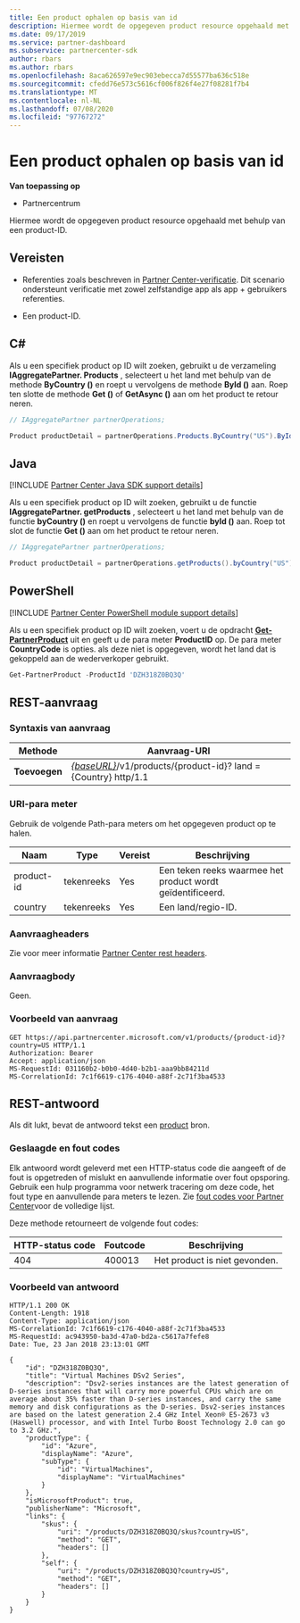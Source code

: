 ```yaml
---
title: Een product ophalen op basis van id
description: Hiermee wordt de opgegeven product resource opgehaald met behulp van een product-ID.
ms.date: 09/17/2019
ms.service: partner-dashboard
ms.subservice: partnercenter-sdk
author: rbars
ms.author: rbars
ms.openlocfilehash: 8aca626597e9ec903ebecca7d55577ba636c518e
ms.sourcegitcommit: cfedd76e573c5616cf006f826f4e27f08281f7b4
ms.translationtype: MT
ms.contentlocale: nl-NL
ms.lasthandoff: 07/08/2020
ms.locfileid: "97767272"
---
```

# <a name="get-a-product-by-id"></a>Een product ophalen op basis van id

**Van toepassing op**

- Partnercentrum

Hiermee wordt de opgegeven product resource opgehaald met behulp van een product-ID.

## <a name="prerequisites"></a>Vereisten

- Referenties zoals beschreven in [Partner Center-verificatie](partner-center-authentication.md). Dit scenario ondersteunt verificatie met zowel zelfstandige app als app + gebruikers referenties.

- Een product-ID.

## <a name="c"></a>C\#

Als u een specifiek product op ID wilt zoeken, gebruikt u de verzameling **IAggregatePartner. Products** , selecteert u het land met behulp van de methode **ByCountry ()** en roept u vervolgens de methode **ById ()** aan. Roep ten slotte de methode **Get ()** of **GetAsync ()** aan om het product te retour neren.

```csharp
// IAggregatePartner partnerOperations;

Product productDetail = partnerOperations.Products.ByCountry("US").ById("DZH318Z0BQ3Q").Get();
```

## <a name="java"></a>Java

[!INCLUDE [Partner Center Java SDK support details](<../includes/java-sdk-support.md>)]

Als u een specifiek product op ID wilt zoeken, gebruikt u de functie **IAggregatePartner. getProducts** , selecteert u het land met behulp van de functie **byCountry ()** en roept u vervolgens de functie **byId ()** aan. Roep tot slot de functie **Get ()** aan om het product te retour neren.

```java
// IAggregatePartner partnerOperations;

Product productDetail = partnerOperations.getProducts().byCountry("US").byId("DZH318Z0BQ3Q").get();
```

## <a name="powershell"></a>PowerShell

[!INCLUDE [Partner Center PowerShell module support details](<../includes/powershell-module-support.md>)]

Als u een specifiek product op ID wilt zoeken, voert u de opdracht [**Get-PartnerProduct**](https://github.com/Microsoft/Partner-Center-PowerShell/blob/master/docs/help/Get-PartnerProduct.md) uit en geeft u de para meter **ProductID** op. De para meter **CountryCode** is opties. als deze niet is opgegeven, wordt het land dat is gekoppeld aan de wederverkoper gebruikt.

```powershell
Get-PartnerProduct -ProductId 'DZH318Z0BQ3Q'
```

## <a name="rest-request"></a>REST-aanvraag

### <a name="request-syntax"></a>Syntaxis van aanvraag

| Methode  | Aanvraag-URI                                                                                   |
|---------|-----------------------------------------------------------------------------------------------|
| **Toevoegen** | [*{baseURL}*](partner-center-rest-urls.md)/v1/products/{product-id}? land = {Country} http/1.1  |

### <a name="uri-parameter"></a>URI-para meter

Gebruik de volgende Path-para meters om het opgegeven product op te halen.

| Naam                   | Type     | Vereist | Beschrijving                                                     |
|------------------------|----------|----------|-----------------------------------------------------------------|
| product-id             | tekenreeks   | Yes      | Een teken reeks waarmee het product wordt geïdentificeerd.                           |
| country                | tekenreeks   | Yes      | Een land/regio-ID.                                            |

### <a name="request-headers"></a>Aanvraagheaders

Zie voor meer informatie [Partner Center rest headers](headers.md).

### <a name="request-body"></a>Aanvraagbody

Geen.

### <a name="request-example"></a>Voorbeeld van aanvraag

```http
GET https://api.partnercenter.microsoft.com/v1/products/{product-id}?country=US HTTP/1.1
Authorization: Bearer
Accept: application/json
MS-RequestId: 031160b2-b0b0-4d40-b2b1-aaa9bb84211d
MS-CorrelationId: 7c1f6619-c176-4040-a88f-2c71f3ba4533
```

## <a name="rest-response"></a>REST-antwoord

Als dit lukt, bevat de antwoord tekst een [product](product-resources.md#product) bron.

### <a name="response-success-and-error-codes"></a>Geslaagde en fout codes

Elk antwoord wordt geleverd met een HTTP-status code die aangeeft of de fout is opgetreden of mislukt en aanvullende informatie over fout opsporing. Gebruik een hulp programma voor netwerk tracering om deze code, het fout type en aanvullende para meters te lezen. Zie [fout codes voor Partner Center](error-codes.md)voor de volledige lijst.

Deze methode retourneert de volgende fout codes:

| HTTP-status code     | Foutcode   | Beschrijving                                                                |
|----------------------|--------------|----------------------------------------------------------------------------|
| 404                  | 400013       | Het product is niet gevonden.                                                     |

### <a name="response-example"></a>Voorbeeld van antwoord

```http
HTTP/1.1 200 OK
Content-Length: 1918
Content-Type: application/json
MS-CorrelationId: 7c1f6619-c176-4040-a88f-2c71f3ba4533
MS-RequestId: ac943950-ba3d-47a0-bd2a-c5617a7fefe8
Date: Tue, 23 Jan 2018 23:13:01 GMT

{
    "id": "DZH318Z0BQ3Q",
    "title": "Virtual Machines DSv2 Series",
    "description": "Dsv2-series instances are the latest generation of D-series instances that will carry more powerful CPUs which are on average about 35% faster than D-series instances, and carry the same memory and disk configurations as the D-series. Dsv2-series instances are based on the latest generation 2.4 GHz Intel Xeon® E5-2673 v3 (Haswell) processor, and with Intel Turbo Boost Technology 2.0 can go to 3.2 GHz.",
    "productType": {
        "id": "Azure",
        "displayName": "Azure",
        "subType": {
            "id": "VirtualMachines",
            "displayName": "VirtualMachines"
        }
    },
    "isMicrosoftProduct": true,
    "publisherName": "Microsoft",
    "links": {
        "skus": {
            "uri": "/products/DZH318Z0BQ3Q/skus?country=US",
            "method": "GET",
            "headers": []
        },
        "self": {
            "uri": "/products/DZH318Z0BQ3Q?country=US",
            "method": "GET",
            "headers": []
        }
    }
}
```
